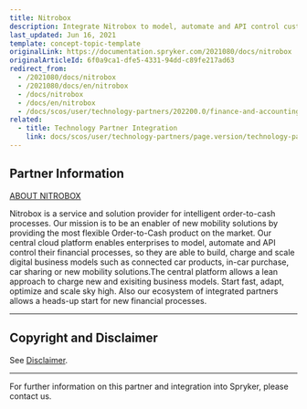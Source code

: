 ```yaml
---
title: Nitrobox
description: Integrate Nitrobox to model, automate and API control customer financial processes.
last_updated: Jun 16, 2021
template: concept-topic-template
originalLink: https://documentation.spryker.com/2021080/docs/nitrobox
originalArticleId: 6f0a9ca1-dfe5-4331-94dd-c89fe217ad63
redirect_from:
  - /2021080/docs/nitrobox
  - /2021080/docs/en/nitrobox
  - /docs/nitrobox
  - /docs/en/nitrobox
  - /docs/scos/user/technology-partners/202200.0/finance-and-accounting/nitrobox.html
related:
  - title: Technology Partner Integration
    link: docs/scos/user/technology-partners/page.version/technology-partners.html
---
```


## Partner Information

[ABOUT NITROBOX](https://www.nitrobox.com/de/)

Nitrobox is a service and solution provider for intelligent order-to-cash processes. Our mission is to be an enabler of new mobility solutions by providing the most flexible Order-to-Cash product on the market. Our central cloud platform enables enterprises to model, automate and API control their financial processes, so they are able to build, charge and scale digital business models such as connected car products, in-car purchase, car sharing or new mobility solutions.The central platform allows a lean approach to charge new and exisiting business models. Start fast, adapt, optimize and scale sky high. Also our ecosystem of integrated partners allows a heads-up start for new financial processes.

---

## Copyright and Disclaimer

See [Disclaimer](https://github.com/spryker/spryker-documentation).

---
For further information on this partner and integration into Spryker, please contact us.

<div class="hubspot-form js-hubspot-form" data-portal-id="2770802" data-form-id="163e11fb-e833-4638-86ae-a2ca4b929a41" id="hubspot-1"></div>
